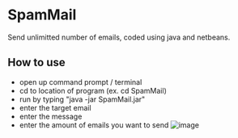 # SpamMail
Send unlimitted number of emails, coded using java and netbeans.
## How to use
* open up command prompt / terminal
* cd to location of program (ex. cd SpamMail)
* run by typing "java -jar SpamMail.jar"
* enter the target email
* enter the message
* enter the amount of emails you want to send
![image](https://drive.google.com/uc?export=view&id=1913oZeBZPBNiUuk8gu3ZSbLBA2l_VQtG)
